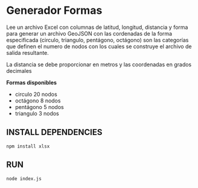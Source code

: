 # Generador Formas

Lee un archivo Excel con columnas de latitud, longitud, distancia y forma para generar un archivo GeoJSON con las cordenadas de la forma especificada (circulo, triangulo, pentágono, octágono) son las categorías que definen el numero de nodos con los  cuales se construye el archivo de salida resultante.

La distancia se debe proporcionar en metros y las coordenadas en grados decimales

**Formas disponibles**

* circulo 20 nodos
* octágono 8 nodos
* pentágono 5 nodos
* triangulo 3 nodos


## INSTALL DEPENDENCIES
```console 
npm install xlsx
```

## RUN 

```console
node index.js
```